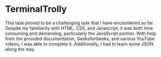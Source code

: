 # TerminalTrolly

This task proved to be a challenging task that I have encountered so far. Despite my familiarity with HTML, CSS, and Javascript, it was both time consuming and demanding, particularly the JavaScript portion. With help from the provided documentation, GeeksforGeeks, and various YouTube videos, I was able to complete it. Additionally, I had to learn some JSON along the way.